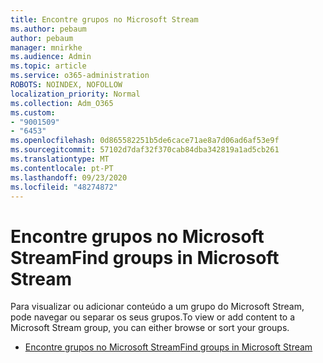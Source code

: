```yaml
---
title: Encontre grupos no Microsoft Stream
ms.author: pebaum
author: pebaum
manager: mnirkhe
ms.audience: Admin
ms.topic: article
ms.service: o365-administration
ROBOTS: NOINDEX, NOFOLLOW
localization_priority: Normal
ms.collection: Adm_O365
ms.custom:
- "9001509"
- "6453"
ms.openlocfilehash: 0d865582251b5de6cace71ae8a7d06ad6af53e9f
ms.sourcegitcommit: 57102d7daf32f370cab84dba342819a1ad5cb261
ms.translationtype: MT
ms.contentlocale: pt-PT
ms.lasthandoff: 09/23/2020
ms.locfileid: "48274872"
---
```

# <a name="find-groups-in-microsoft-stream"></a><span data-ttu-id="566ad-102">Encontre grupos no Microsoft Stream</span><span class="sxs-lookup"><span data-stu-id="566ad-102">Find groups in Microsoft Stream</span></span>

<span data-ttu-id="566ad-103">Para visualizar ou adicionar conteúdo a um grupo do Microsoft Stream, pode navegar ou separar os seus grupos.</span><span class="sxs-lookup"><span data-stu-id="566ad-103">To view or add content to a Microsoft Stream group, you can either browse or sort your groups.</span></span>  

- [<span data-ttu-id="566ad-104">Encontre grupos no Microsoft Stream</span><span class="sxs-lookup"><span data-stu-id="566ad-104">Find groups in Microsoft Stream</span></span>](https://docs.microsoft.com/stream/portal-browse-filter-groups)
